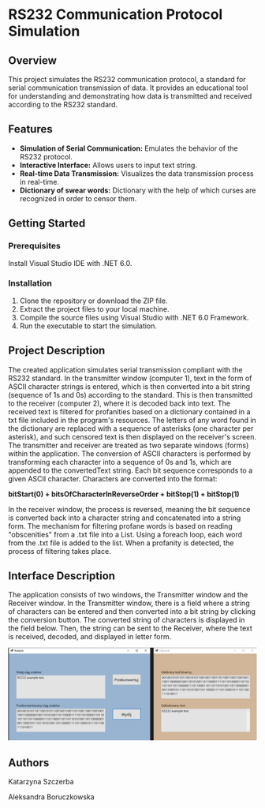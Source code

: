 # RS232 Communication Protocol Simulation

## Overview
This project simulates the RS232 communication protocol, a standard for serial communication transmission of data. It provides an educational tool for understanding and demonstrating how data is transmitted and received according to the RS232 standard.

## Features
- **Simulation of Serial Communication:** Emulates the behavior of the RS232 protocol.
- **Interactive Interface:** Allows users to input text string.
- **Real-time Data Transmission:** Visualizes the data transmission process in real-time.
- **Dictionary of swear words:** Dictionary with the help of which curses are recognized in order to censor them.

## Getting Started

### Prerequisites
Install Visual Studio IDE with .NET 6.0.

### Installation
1. Clone the repository or download the ZIP file.
2. Extract the project files to your local machine.
3. Compile the source files using Visual Studio with .NET 6.0 Framework.
4. Run the executable to start the simulation.

## Project Description

The created application simulates serial transmission compliant with the RS232 standard. In the transmitter window (computer 1), text in the form of ASCII character strings is entered, which is then converted into a bit string (sequence of 1s and 0s) according to the standard. This is then transmitted to the receiver (computer 2), where it is decoded back into text. The received text is filtered for profanities based on a dictionary contained in a txt file included in the program's resources. The letters of any word found in the dictionary are replaced with a sequence of asterisks (one character per asterisk), and such censored text is then displayed on the receiver's screen.
The transmitter and receiver are treated as two separate windows (forms) within the application. The conversion of ASCII characters is performed by transforming each character into a sequence of 0s and 1s, which are appended to the convertedText string. Each bit sequence corresponds to a given ASCII character. Characters are converted into the format:

**bitStart(0) + bitsOfCharacterInReverseOrder + bitStop(1) + bitStop(1)**

In the receiver window, the process is reversed, meaning the bit sequence is converted back into a character string and concatenated into a string form.
The mechanism for filtering profane words is based on reading "obscenities" from a .txt file into a List<string>. Using a foreach loop, each word from the .txt file is added to the list. When a profanity is detected, the process of filtering takes place.

## Interface Description

The application consists of two windows, the Transmitter window and the Receiver window. In the Transmitter window, there is a field where a string of characters can be entered and then converted into a bit string by clicking the conversion button. The converted string of characters is displayed in the field below. Then, the string can be sent to the Receiver, where the text is received, decoded, and displayed in letter form.

![Interface](ReadmeImages/Interface.png)

## Authors

Katarzyna Szczerba

Aleksandra Boruczkowska
